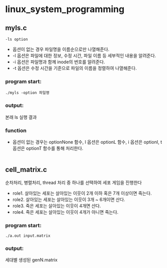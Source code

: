 # linux_system_programming

## myls.c
```-ls option``` 
- 옵션이 없는 경우 파일명을 이름순으로만 나열해준다. 
-  -l 옵션은 파일에 대한 정보, 수정 시간, 파일 이름 등 세부적인 내용을 알려준다. 
-  -i 옵션은 파일명과 함께 inode의 번호를 알려준다.
-  -t 옵션은 수정 시간을 기준으로 파일의 이름을 정렬하여 나열해준다.

### program start:
```./myls -option 파일명```

### output:
본래 ls 실행 결과

### function
- 옵션이 없는 경우는 optionNone 함수, l 옵션은 optionL 함수, i 옵션은 optionI, t 옵션은 optionT 함수를 통해 처리한다. <br/><br/>

## cell_matrix.c
순차처리, 병렬처리, thread 처리 중 하나를 선택하여 세포 게임을 진행한다  
- role1. 살아있는 세포는 살아있는 이웃이 2개 이하 혹은 7개 이상이면 죽는다.
- role2. 살아있는 세포는 살아있는 이웃이 3개 ~ 6개이면 산다.
- role3. 죽은 세포는 살아있는 이웃이 4개면 산다.
- role4. 죽은 세포는 살아있는 이웃이 4개가 아니면 죽는다.


### program start:
```./a.out input.matrix```
### output:
세대별 생성된 genN.matrix

